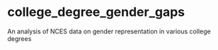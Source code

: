 # college_degree_gender_gaps
An analysis of NCES data on gender representation in various college degrees
